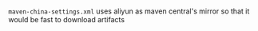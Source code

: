 #
`maven-china-settings.xml` uses aliyun as maven central's mirror so that it would be fast to download artifacts


